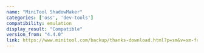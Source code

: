 ```yaml
---
name: "MiniTool ShadowMaker"
categories: ['oss', 'dev-tools']
compatibility: emulation
display_result: "Compatible"
version_from: "4.4.0"
link: https://www.minitool.com/backup/thanks-download.html?p=sm&v=sm-free&r=https://www.minitool.com/backup/system-backup.html
---
```


